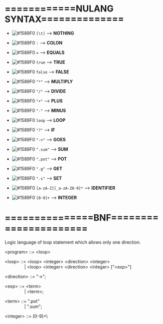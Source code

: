 # ============NULANG SYNTAX==============

- ![#1589F0](https://placehold.it/15/1589F0/000000?text=+) `[\t]` --> **NOTHING**

- ![#1589F0](https://placehold.it/15/1589F0/000000?text=+) `:` --> **COLON**

- ![#1589F0](https://placehold.it/15/1589F0/000000?text=+) `=` --> **EQUALS**

- ![#1589F0](https://placehold.it/15/1589F0/000000?text=+) `true` --> **TRUE**

- ![#1589F0](https://placehold.it/15/1589F0/000000?text=+) `false` --> **FALSE**

- ![#1589F0](https://placehold.it/15/1589F0/000000?text=+) `"*"` --> **MULTIPLY**

- ![#1589F0](https://placehold.it/15/1589F0/000000?text=+) `"/"` --> **DIVIDE**

- ![#1589F0](https://placehold.it/15/1589F0/000000?text=+) `"+"` --> **PLUS**

- ![#1589F0](https://placehold.it/15/1589F0/000000?text=+) `"-"` --> **MINUS**

- ![#1589F0](https://placehold.it/15/1589F0/000000?text=+) `loop` --> **LOOP**

- ![#1589F0](https://placehold.it/15/1589F0/000000?text=+) `"?"` --> **IF**

- ![#1589F0](https://placehold.it/15/1589F0/000000?text=+) `"->"` --> **GOES**

- ![#1589F0](https://placehold.it/15/1589F0/000000?text=+) `".sum"` --> **SUM**

- ![#1589F0](https://placehold.it/15/1589F0/000000?text=+) `".pot"` --> **POT**

- ![#1589F0](https://placehold.it/15/1589F0/000000?text=+) `".g"` --> **GET**

- ![#1589F0](https://placehold.it/15/1589F0/000000?text=+) `".s"` --> **SET**

- ![#1589F0](https://placehold.it/15/1589F0/000000?text=+) `[a-zA-Z][_a-zA-Z0-9]*` --> **IDENTIFIER**

- ![#1589F0](https://placehold.it/15/1589F0/000000?text=+) `[0-9]+` --> **INTEGER**

# ===============BNF======================
Logic language of loop statement which allows only one direction.

\<program\> ::= \<loop\>

\<loop> ::= \<loop\> \<integer\> \<direction\> \<integer\> \
&nbsp; &nbsp; &nbsp; &nbsp; &nbsp; &nbsp; &nbsp; &nbsp; | \<loop\> \<integer\> \<direction\> \<integer\> ["\<exp>\"]

\<direction\> ::= "->"; 

\<exp\> ::= \<term\> \
&nbsp; &nbsp; &nbsp; &nbsp; &nbsp; &nbsp; &nbsp; &nbsp; | \<term\>;

\<term\> ::= ".pot" \
&nbsp; &nbsp; &nbsp; &nbsp; &nbsp; &nbsp; &nbsp; &nbsp; | ".sum";
          
\<integer\> ::= \[0-9]+\
